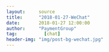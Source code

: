```yaml
---
layout:     source 
title:      "2018-01-27-WeChat"
date:       2018-01-27 12:00:00
author:     "PaymentGroup"
tag:		  [chat]
header-img: "img/post-bg-wechat.jpg"
---
```

